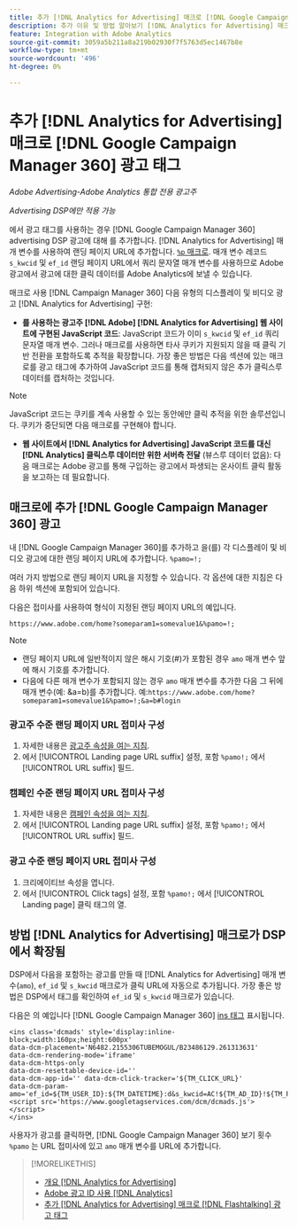 ```yaml
---
title: 추가 [!DNL Analytics for Advertising] 매크로 [!DNL Google Campaign Manager 360] 광고 태그
description: 추가 이유 및 방법 알아보기 [!DNL Analytics for Advertising] 매크로 [!DNL Google Campaign Manager 360] 광고 태그
feature: Integration with Adobe Analytics
source-git-commit: 3059a5b211a8a219b02930f7f5763d5ec1467b8e
workflow-type: tm+mt
source-wordcount: '496'
ht-degree: 0%

---
```


# 추가 [!DNL Analytics for Advertising] 매크로 [!DNL Google Campaign Manager 360] 광고 태그

*Adobe Advertising-Adobe Analytics 통합 전용 광고주*

*Advertising DSP에만 적용 가능*

에서 광고 태그를 사용하는 경우 [!DNL Google Campaign Manager 360] advertising DSP 광고에 대해 를 추가합니다. [!DNL Analytics for Advertising] 매개 변수를 사용하여 랜딩 페이지 URL에 추가합니다. [`%p` 매크로](https://support.google.com/campaignmanager/table/6096962). 매개 변수 레코드 `s_kwcid` 및 `ef_id` 랜딩 페이지 URL에서 쿼리 문자열 매개 변수를 사용하므로 Adobe 광고에서 광고에 대한 클릭 데이터를 Adobe Analytics에 보낼 수 있습니다.

매크로 사용 [!DNL Campaign Manager 360] 다음 유형의 디스플레이 및 비디오 광고 [!DNL Analytics for Advertising] 구현:

* **를 사용하는 광고주 [!DNL Adobe] [!DNL Analytics for Advertising] 웹 사이트에 구현된 JavaScript 코드**: JavaScript 코드가 이미 `s_kwcid` 및 `ef_id` 쿼리 문자열 매개 변수. 그러나 매크로를 사용하면 타사 쿠키가 지원되지 않을 때 클릭 기반 전환을 포함하도록 추적을 확장합니다. 가장 좋은 방법은 다음 섹션에 있는 매크로를 광고 태그에 추가하여 JavaScript 코드를 통해 캡처되지 않은 추가 클릭스루 데이터를 캡처하는 것입니다.

>[!NOTE]
>
>JavaScript 코드는 쿠키를 계속 사용할 수 있는 동안에만 클릭 추적을 위한 솔루션입니다. 쿠키가 중단되면 다음 매크로를 구현해야 합니다.

* **웹 사이트에서 [!DNL Analytics for Advertising] JavaScript 코드를 대신 [!DNL Analytics] 클릭스루 데이터만 위한 서버측 전달** (뷰스루 데이터 없음): 다음 매크로는 Adobe 광고를 통해 구입하는 광고에서 파생되는 온사이트 클릭 활동을 보고하는 데 필요합니다.

## 매크로에 추가 [!DNL Google Campaign Manager 360] 광고

내 [!DNL Google Campaign Manager 360]를 추가하고 을(를) 각 디스플레이 및 비디오 광고에 대한 랜딩 페이지 URL에 추가합니다. `%pamo=!;`

여러 가지 방법으로 랜딩 페이지 URL을 지정할 수 있습니다. 각 옵션에 대한 지침은 다음 하위 섹션에 포함되어 있습니다.

다음은 접미사를 사용하여 형식이 지정된 랜딩 페이지 URL의 예입니다.

```
https://www.adobe.com/home?someparam1=somevalue1&%pamo=!;
```

>[!NOTE]
>
>
>* 랜딩 페이지 URL에 일반적이지 않은 해시 기호(#)가 포함된 경우 `amo` 매개 변수 앞에 해시 기호를 추가합니다.
>* 다음에 다른 매개 변수가 포함되지 않는 경우 `amo` 매개 변수를 추가한 다음 그 뒤에 매개 변수(예: &amp;a=b)를 추가합니다. 예:`https://www.adobe.com/home?someparam1=somevalue1&%pamo=!;&a=b#login`


### 광고주 수준 랜딩 페이지 URL 접미사 구성

1. 자세한 내용은 [광고주 속성을 여는 지침](https://support.google.com/campaignmanager/answer/2829344).
1. 에서 [!UICONTROL Landing page URL suffix] 설정, 포함 `%pamo!;` 에서 [!UICONTROL URL suffix] 필드.

### 캠페인 수준 랜딩 페이지 URL 접미사 구성

1. 자세한 내용은 [캠페인 속성을 여는 지침](https://support.google.com/campaignmanager/answer/2838056#set).
1. 에서 [!UICONTROL Landing page URL suffix] 설정, 포함 `%pamo!;` 에서 [!UICONTROL URL suffix] 필드.

### 광고 수준 랜딩 페이지 URL 접미사 구성

1. 크리에이티브 속성을 엽니다.
1. 에서 [!UICONTROL Click tags] 설정, 포함 `%pamo!;` 에서 [!UICONTROL Landing page] 클릭 태그의 열.

## 방법 [!DNL Analytics for Advertising] 매크로가 DSP에서 확장됨

DSP에서 다음을 포함하는 광고를 만들 때 [!DNL Analytics for Advertising] 매개 변수(`amo`), `ef_id` 및 `s_kwcid` 매크로가 클릭 URL에 자동으로 추가됩니다. 가장 좋은 방법은 DSP에서 태그를 확인하여 `ef_id` 및 `s_kwcid` 매크로가 있습니다.

다음은 의 예입니다 [!DNL Google Campaign Manager 360] [ins 태그](https://support.google.com/campaignmanager/answer/6080468) 표시됩니다.

```
<ins class='dcmads' style='display:inline-block;width:160px;height:600px'
data-dcm-placement='N6482.2155306TUBEMOGUL/B23486129.261313631'
data-dcm-rendering-mode='iframe'
data-dcm-https-only
data-dcm-resettable-device-id=''
data-dcm-app-id='' data-dcm-click-tracker='${TM_CLICK_URL}'
data-dcm-param-amo='ef_id=${TM_USER_ID}:${TM_DATETIME}:d&s_kwcid=AC!${TM_AD_ID}!${TM_PLACEMENT_ID}'>
<script src='https://www.googletagservices.com/dcm/dcmads.js'></script>
</ins>
```

사용자가 광고를 클릭하면, [!DNL Google Campaign Manager 360] 보기 횟수 `%pamo` 는 URL 접미사에 있고 `amo` 매개 변수를 URL에 추가합니다.

>[!MORELIKETHIS]
>
>* [개요 [!DNL Analytics for Advertising]](overview.md)
>* [Adobe 광고 ID 사용 [!DNL Analytics]](/help/integrations/analytics/ids.md)
>* [추가 [!DNL Analytics for Advertising] 매크로 [!DNL Flashtalking] 광고 태그](macros-flashtalking.md)


